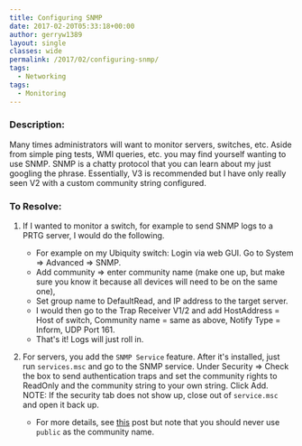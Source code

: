 ```yaml
---
title: Configuring SNMP
date: 2017-02-20T05:33:18+00:00
author: gerryw1389
layout: single
classes: wide
permalink: /2017/02/configuring-snmp/
tags:
  - Networking
tags:
  - Monitoring
---
```

<!--more-->

### Description:

Many times administrators will want to monitor servers, switches, etc. Aside from simple ping tests, WMI queries, etc. you may find yourself wanting to use SNMP. SNMP is a chatty protocol that you can learn about my just googling the phrase. Essentially, V3 is recommended but I have only really seen V2 with a custom community string configured.

### To Resolve:

1. If I wanted to monitor a switch, for example to send SNMP logs to a PRTG server, I would do the following. 
   - For example on my Ubiquity switch: Login via web GUI. Go to System => Advanced => SNMP. 
   - Add community => enter community name (make one up, but make sure you know it because all devices will need to be on the same one), 
   - Set group name to DefaultRead, and IP address to the target server. 
   - I would then go to the Trap Receiver V1/2 and add HostAddress = Host of switch, Community name = same as above, Notify Type = Inform, UDP Port 161. 
   - That's it! Logs will just roll in.

2. For servers, you add the `SNMP Service` feature. After it's installed, just run `services.msc` and go to the SNMP service. Under Security => Check the box to send authentication traps and set the community rights to ReadOnly and the community string to your own string. Click Add. NOTE: If the security tab does not show up, close out of `service.msc` and open it back up. 
   - For more details, see [this](http://www.questiondriven.com/2012/02/23/snmp-service-setup-and-snmp-trap-setup/) post but note that you should never use `public` as the community name.